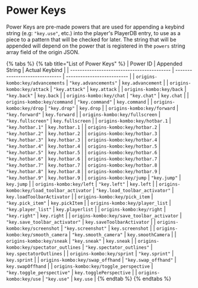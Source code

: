 # Power Keys

Power Keys are pre-made powers that are used for appending a keybind string (e.g: `"key.use"`, etc.) into the player's PlayerDB entry, to use as a piece to a pattern that will be checked for later. The string that will be appended will depend on the power that is registered in the `powers` string array field of the origin JSON.

{% tabs %}
{% tab title="List of Power Keys" %}
| Power ID                                   | Appended String                | Actual Keybind             |
| ------------------------------------------ | ------------------------------ | -------------------------- |
| `origins-kombo:key/advancements`           | `"key.advancements"`           | `key.advancement`          |
| `origins-kombo:key/attack`                 | `"key.attack"`                 | `key.attack`               |
| `origins-kombo:key/back`                   | `"key.back"`                   | `key.back`                 |
| `origins-kombo:key/chat`                   | `"key.chat"`                   | `key.chat`                 |
| `origins-kombo:key/command`                | `"key.command"`                | `key.command`              |
| `origins-kombo:key/drop`                   | `"key.drop"`                   | `key.drop`                 |
| `origins-kombo:key/forward`                | `"key.forward"`                | `key.forward`              |
| `origins-kombo:key/fullscreen`             | `"key.fullscreen"`             | `key.fullscreen`           |
| `origins-kombo:key/hotbar.1`               | `"key.hotbar.1"`               | `key.hotbar.1`             |
| `origins-kombo:key/hotbar.2`               | `"key.hotbar.2"`               | `key.hotbar.2`             |
| `origins-kombo:key/hotbar.3`               | `"key.hotbar.3"`               | `key.hotbar.3`             |
| `origins-kombo:key/hotbar.4`               | `"key.hotbar.4"`               | `key.hotbar.4`             |
| `origins-kombo:key/hotbar.5`               | `"key.hotbar.5"`               | `key.hotbar.5`             |
| `origins-kombo:key/hotbar.6`               | `"key.hotbar.6"`               | `key.hotbar.6`             |
| `origins-kombo:key/hotbar.7`               | `"key.hotbar.7"`               | `key.hotbar.7`             |
| `origins-kombo:key/hotbar.8`               | `"key.hotbar.8"`               | `key.hotbar.8`             |
| `origins-kombo:key/hotbar.9`               | `"key.hotbar.9"`               | `key.hotbar.9`             |
| `origins-kombo:key/jump`                   | `"key.jump"`                   | `key.jump`                 |
| `origins-kombo:key/left`                   | `"key.left"`                   | `key.left`                 |
| `origins-kombo:key/load_toolbar_activator` | `"key.load_toolbar_activator"` | `key.loadToolbarActivator` |
| `origins-kombo:key/pick_item`              | `"key.pick_item"`              | `key.pickItem`             |
| `origins-kombo:key/player_list`            | `"key.player_list"`            | `key.playerlist`           |
| `origins-kombo:key/right`                  | `"key.right"`                  | `key.right`                |
| `origins-kombo:key/save_toolbar_activator` | `"key.save_toolbar_activator"` | `key.saveToolbarActivator` |
| `origins-kombo:key/screenshot`             | `"key.screenshot"`             | `key.screenshot`           |
| `origins-kombo:key/smooth_camera`          | `"key.smooth_camera"`          | `key.smoothCamera`         |
| `origins-kombo:key/sneak`                  | `"key.sneak"`                  | `key.sneak`                |
| `origins-kombo:key/spectator_outlines`     | `"key.spectator_outlines"`     | `key.spectatorOutlines`    |
| `origins-kombo:key/sprint`                 | `"key.sprint"`                 | `key.sprint`               |
| `origins-kombo:key/swap_offhand`           | `"key.swap_offhand"`           | `key.swapOffhand`          |
| `origins-kombo:key/toggle_perspective`     | `"key.toggle_perspective"`     | `key.togglePerspective`    |
| `origins-kombo:key/use`                    | `"key.use"`                    | `key.use`                  |
{% endtab %}
{% endtabs %}
